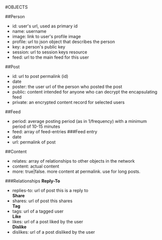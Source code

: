 #OBJECTS

##Person
- id: user's url, used as primary id
- name: username
- image: link to user's profile image
- profile: url to json object that describes the person
- key: a person's public key
- session: url to session keys resource
- feed: url to the main feed for this user

##Post
- id: url to post permalink (id)
- date
- poster: the user url of the person who posted the post
- public: content intended for anyone who can decrypt the encapsulating feed
- private: an encrypted content record for selected users

##Feed
- period: average posting period (as in 1/frequency) with a minimum period of 10-15 minutes
- feed: array of feed-entries
###Feed entry
- date
- url: permalink of post

##Content
- relates: array of relationships to other objects in the network
- content: actual content
- more: true|false. more content at permalink. use for long posts.

###Relationships
**Reply-To**  
- replies-to: url of post this is a reply to  
**Share**  
- shares: url of post this shares  
**Tag**  
- tags: url of a tagged user  
**Like**  
- likes: url of a post liked by the user  
**Dislike**  
- dislikes: url of a post disliked by the user  